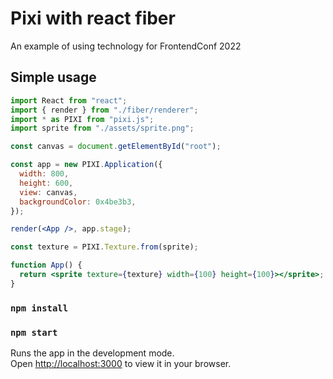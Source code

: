 # Pixi with react fiber

An example of using technology for FrontendConf 2022

## Simple usage

```jsx
import React from "react";
import { render } from "./fiber/renderer";
import * as PIXI from "pixi.js";
import sprite from "./assets/sprite.png";

const canvas = document.getElementById("root");

const app = new PIXI.Application({
  width: 800,
  height: 600,
  view: canvas,
  backgroundColor: 0x4be3b3,
});

render(<App />, app.stage);

const texture = PIXI.Texture.from(sprite);

function App() {
  return <sprite texture={texture} width={100} height={100}></sprite>;
}
```

### `npm install`

### `npm start`

Runs the app in the development mode.\
Open [http://localhost:3000](http://localhost:3000) to view it in your browser.
